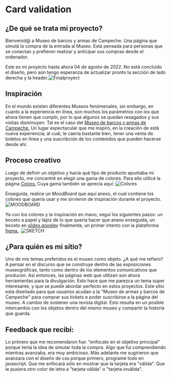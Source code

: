 # **Card validation**

## **¿De qué se trata mi proyecto?**
 
Bienvenid@ a Museo de barcos y armas de Campeche. Una página que simulá la compra de la entrada al Museo.
Está pensada para personas que se conectan y prefieren realizar y anticipar sus compras desde el ordenador. 

Este es mi proyecto hasta ahora 04 de agosto de 2022. No está concluido el diseño, pero aún tengo esperanza de actualizar pronto la sección de lado derecha y la header.![Finalproyect](./assets/ImagenFinal.png)

## **Inspiración**
En el mundo existen diferentes Museos fenómenales, sin embargo, en cuanto a la experiencia en línea, son muchos los parámetros con los que ahora tienen que cumplir, por lo que algunos se quedan resagados y sus visitas disminuyen. Tal es el caso del [Museo de barcos y armas de Campeche.](https://es.wikipedia.org/wiki/Museo_de_Barcos_y_Armas_Fuerte_de_San_Jos%C3%A9_el_Alto) Un lugar espectacular que me inspiró, en la creación de está nueva experiencia; al cuál, le caería bastante bien, tener una venta de boletos en línea y una suscribción de los contenidos que pueden hacerse desde ahí.

## **Proceso creativo**
Luego de definir un objetivo y hacía qué tipo de producto apuntaba mi proyecto, me concentré en elegir una gama de colores. Para ello utilicé la página [Colors.](https://coolors.co/palette/8ecae6-219ebc-023047-ffb703-fb8500) Cuya gama también se aprecía aquí:
![Colores](./assets/paletadecolores.jpg)

Enseguida, realice un _MoodBoard_ que aquí anexo, el cual contiene los colores que quería usar y me sirvieron de inspiración durante el proyecto.
 ![MOODBOARD](./assets/MOODBOARD.JPG.png)

 Ya con los colores y la inspiración en mano, seguí los siguientes pasos: un boceto a papel y lápiz de lo que quería hacer que anexo enseguida, un boceto en [slides.google](https://docs.google.com/presentation/d/1sDVu_timhxPph-VirjX3bmctdifTE3d7HKtbNLuVqs8/edit#slide=id.g13cd2a1d99f_0_258)y finalmente, un primer intento con la plataforma [figma.](https://www.figma.com/file/r9xrekkKSeYn6nvGbiUFhx/Untitled?node-id=0%3A1).
 ![SKETCH](./assets/sketchpaper%20andpencil.jpg)

 ## ¿Para quién es mi sitio?
 Uno de mis temas preferidos es el museo como objeto. ¿A qué me refiero? A pensar en el discurso que se construye dentro de las exposiciones museográficas, tanto como dentro de los elementos comunicativos que producen. Así entonces, las páginas web que utilizan son ahora herramientas para la divulgación. Esto hace que me parezca un tema super interesante, y que se puede abordar perfecto en estos proyectos. 
 Este sitio esta diseñado para que usuarios acudan a la "Museo de armas y barcos de Campeche" para comprar sus tickets e poder suscribirse a la página del museo. A cambio de sostener una revista digital. 
 Esto resulta en un posible intercambio con los objetos dentro del mismo museo y compartir la historia que guarda.

 ## Feedback que recibí:
 Lo primero que me recomendaron fue: "enfocate en el objetivo principal" porque tenía la idea de simular toda la compra. Algo que fui comprendiendo mientras avanzaba, era muy ambicioso. 
 Más adelante me sugirieron que avanzara con el diseño de css porque primero, programé todo en javascript.
 Que me enfocará sólo en mostrar que la tarjeta era "válida".
 Que le pusiera otro color de letra a "tarjeta válida" o "tarjeta inválida".


